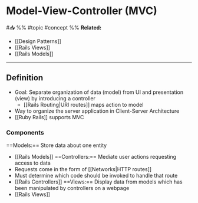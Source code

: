 # Model-View-Controller (MVC)
#📥 
%%
#topic
#concept
%%
**Related:**
-  [[Design Patterns]]
-  [[Rails Views]]
-  [[Rails Models]]

---

## Definition
- Goal: Separate organization of data (model) from UI and presentation (view) by introducing a controller
	- [[Rails Routing|URI routes]] maps action to model 
- Way to organize the server application in Client-Server Architecture
- [[Ruby Rails]] supports MVC

### Components
==Models:== Store data about one entity
- [[Rails Models]]
==Controllers:== Mediate user actions requesting access to data
- Requests come in the form of [[Networks|HTTP routes]]
- Must determine which code should be invoked to handle that route
- [[Rails Controllers]]
==Views:== Display data from models which has been manipulated by controllers on a webpage
- [[Rails Views]]